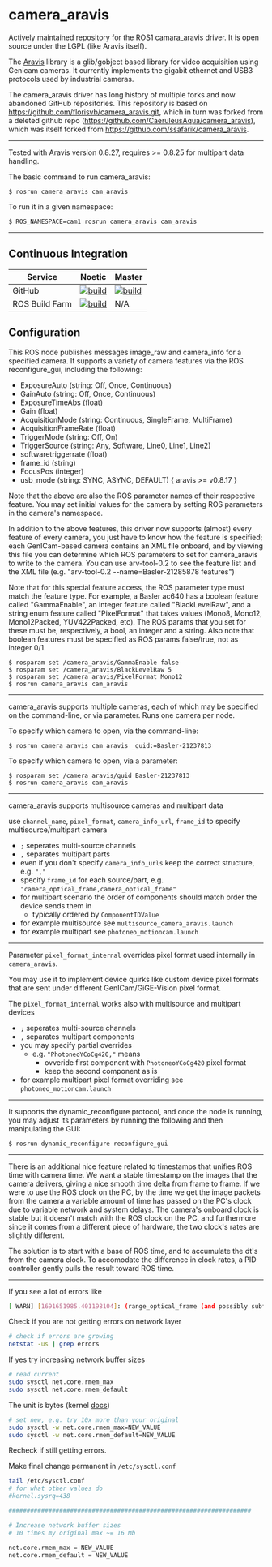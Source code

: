 # camera_aravis

Actively maintained repository for the ROS1 camara_aravis driver. It is open source under the LGPL (like Aravis itself).

The [Aravis](http://live.gnome.org/Aravis) library is a glib/gobject based library for video acquisition using Genicam cameras. It currently implements the gigabit ethernet and USB3 protocols used by industrial cameras.

The camera_aravis driver has long history of multiple forks and now abandoned GitHub repositories. This repository is based on https://github.com/florisvb/camera_aravis.git, which in turn was forked from a deleted github repo (https://github.com/CaeruleusAqua/camera_aravis), which was itself forked from https://github.com/ssafarik/camera_aravis.

------------------------

Tested with Aravis version 0.8.27, requires >= 0.8.25 for multipart data handling.

The basic command to run camera_aravis:

	$ rosrun camera_aravis cam_aravis

To run it in a given namespace:

	$ ROS_NAMESPACE=cam1 rosrun camera_aravis cam_aravis

------------------------
## Continuous Integration

| Service    | Noetic  | Master |
| ---------- | ------- | ------ |
| GitHub     | [![build](https://github.com/FraunhoferIOSB/camera_aravis/actions/workflows/industrial_ci_action.yml/badge.svg?branch=noetic-devel)](https://github.com/FraunhoferIOSB/camera_aravis/actions/workflows/industrial_ci_action.yml/badge.svg?branch=noetic-devel)    | [![build](https://github.com/FraunhoferIOSB/camera_aravis/actions/workflows/industrial_ci_action.yml/badge.svg?branch=master)](https://github.com/FraunhoferIOSB/camera_aravis/actions/workflows/industrial_ci_action.yml/badge.svg?branch=master) |
| ROS Build Farm | [![build](https://build.ros.org/job/Ndev__camera_aravis__ubuntu_focal_amd64/6/badge/icon?style=plastic&subject=build)](https://build.ros.org/job/Ndev__camera_aravis__ubuntu_focal_amd64/6/)   | N/A |

## Configuration

This ROS node publishes messages image_raw and camera_info for a specified camera.  It supports
a variety of camera features via the ROS reconfigure_gui, including the following:
* ExposureAuto         (string: Off, Once, Continuous)
* GainAuto             (string: Off, Once, Continuous)
* ExposureTimeAbs      (float)
* Gain                 (float)
* AcquisitionMode      (string: Continuous, SingleFrame, MultiFrame)
* AcquisitionFrameRate (float)
* TriggerMode          (string: Off, On)
* TriggerSource        (string: Any, Software, Line0, Line1, Line2)
* softwaretriggerrate  (float)
* frame_id             (string)
* FocusPos             (integer)
* usb_mode             (string: SYNC, ASYNC, DEFAULT) { aravis >= v0.8.17 }

Note that the above are also the ROS parameter names of their respective feature.  You may
set initial values for the camera by setting ROS parameters in the camera's namespace.

In addition to the above features, this driver now supports (almost) every feature of every camera,
you just have to know how the feature is specified; each GenICam-based camera contains
an XML file onboard, and by viewing this file you can determine which ROS parameters to set
for camera_aravis to write to the camera.  You can use arv-tool-0.2 to see the feature list
and the XML file (e.g. "arv-tool-0.2 --name=Basler-21285878 features")

Note that for this special feature access, the ROS parameter type must match the feature type.
For example, a Basler ac640 has a boolean feature called "GammaEnable", an integer feature
called "BlackLevelRaw", and a string enum feature called "PixelFormat" that takes values
(Mono8, Mono12, Mono12Packed, YUV422Packed, etc).  The ROS params that you set for these
must be, respectively, a bool, an integer and a string.  Also note that boolean features must
be specified as ROS params false/true, not as integer 0/1.

	$ rosparam set /camera_aravis/GammaEnable false
	$ rosparam set /camera_aravis/BlackLevelRaw 5
	$ rosparam set /camera_aravis/PixelFormat Mono12
	$ rosrun camera_aravis cam_aravis


------------------------
camera_aravis supports multiple cameras, each of which may be specified on the
command-line, or via parameter.  Runs one camera per node.

To specify which camera to open, via the command-line:

	$ rosrun camera_aravis cam_aravis _guid:=Basler-21237813


To specify which camera to open, via a parameter:

	$ rosparam set /camera_aravis/guid Basler-21237813
	$ rosrun camera_aravis cam_aravis

-------------------------

camera_aravis supports multisource cameras and multipart data

use `channel_name`, `pixel_format`, `camera_info_url`, `frame_id` to specify multisource/multipart camera
- `;` seperates multi-source channels
- `,` separates multipart parts
- even if you don't specify `camera_info_urls` keep the correct structure, e.g. `","`
- specify `frame_id` for each source/part, e.g. `"camera_optical_frame,camera_optical_frame"`
- for multipart scenario the order of components should match order the device sends them in
  - typically ordered by `ComponentIDValue`
- for example multisource see `multisource_camera_aravis.launch`
- for example multipart see `photoneo_motioncam.launch`

------------------------

Parameter `pixel_format_internal` overrides pixel format used internally in `camera_aravis`.

You may use it to implement device quirks like custom device pixel formats that are sent under different
GenICam/GiGE-Vision pixel format.

The `pixel_format_internal` works also with multisource and multipart devices
- `;` seperates multi-source channels
- `,` separates multipart components
- you may specify partial overrides
  - e.g. `"PhotoneoYCoCg420,"` means
    - ovveride first component with `PhotoneoYCoCg420` pixel format
    - keep the second component as is
- for example multipart pixel format overriding see `photoneo_motioncam.launch`

--------------------------

It supports the dynamic_reconfigure protocol, and once the node is running, you may adjust
its parameters by running the following and then manipulating the GUI:

	$ rosrun dynamic_reconfigure reconfigure_gui


------------------------
There is an additional nice feature related to timestamps that unifies ROS time with camera time.
We want a stable timestamp on the images that the camera delivers, giving a nice smooth time
delta from frame to frame.  If we were to use the ROS clock on the PC, by the time we get the
image packets from the camera a variable amount of time has passed on the PC's clock due to
variable network and system delays.  The camera's onboard clock is stable but it doesn't match
with the ROS clock on the PC, and furthermore since it comes from a different piece of hardware,
the two clock's rates are slightly different.

The solution is to start with a base of ROS time, and to accumulate the dt's from the camera clock.
To accomodate the difference in clock rates, a PID controller gently pulls the result toward
ROS time.

-------------------------

If you see a lot of errors like

```bash
[ WARN] [1691651985.401198104]: (range_optical_frame (and possibly subframes)) Frame error: ARV_BUFFER_STATUS_TIMEOUT
```

Check if you are not getting errors on network layer

```bash
# check if errors are growing
netstat -us | grep errors
```

If yes try increasing network buffer sizes

```bash
# read current
sudo sysctl net.core.rmem_max
sudo sysctl net.core.rmem_default
```

The unit is bytes (kernel [docs](https://kernel.org/doc/Documentation/sysctl/net.txt))


```bash
# set new, e.g. try 10x more than your original
sudo sysctl -w net.core.rmem_max=NEW_VALUE
sudo sysctl -w net.core.rmem_default=NEW_VALUE
```

Recheck if still getting errors.

Make final change permanent in `/etc/sysctl.conf`

```bash
tail /etc/sysctl.conf
# for what other values do
#kernel.sysrq=438

###################################################################

# Increase network buffer sizes
# 10 times my original max ~= 16 Mb

net.core.rmem_max = NEW_VALUE
net.core.rmem_default = NEW_VALUE
```


